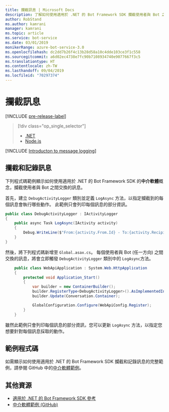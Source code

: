 ```yaml
---
title: 攔截訊息 | Microsoft Docs
description: 了解如何使用適用於 .NET 的 Bot Framework SDK 攔截使用者與 Bot 之間的訊息。
author: RobStand
ms.author: kamrani
manager: kamrani
ms.topic: article
ms.service: bot-service
ms.date: 03/01/2019
monikerRange: azure-bot-service-3.0
ms.openlocfilehash: dc2dd7b26f4c13b28d58a10c4dde103ce3f1c558
ms.sourcegitcommit: a6d02ec4738e7fc90b7108934740e9077667f3c5
ms.translationtype: HT
ms.contentlocale: zh-TW
ms.lasthandoff: 09/04/2019
ms.locfileid: "70297374"
---
```

# <a name="intercept-messages"></a>攔截訊息

[!INCLUDE [pre-release-label](../includes/pre-release-label-v3.md)]

> [!div class="op_single_selector"]
> - [.NET](../dotnet/bot-builder-dotnet-middleware.md)
> - [Node.js](../nodejs/bot-builder-nodejs-intercept-messages.md)

[!INCLUDE [Introducton to message logging](../includes/snippet-message-logging-intro.md)]

## <a name="intercept-and-log-messages"></a>攔截和記錄訊息

下列程式碼範例顯示如何使用適用於 .NET 的 Bot Framework SDK 的**中介軟體**概念，攔截使用者與 Bot 之間交換的訊息。 

首先，建立 `DebugActivityLogger` 類別並定義 `LogAsync` 方法，以指定攔截到的每個訊息會執行哪些動作。 此範例只會列印每個訊息的部分資訊。

```cs
public class DebugActivityLogger : IActivityLogger
{
    public async Task LogAsync(IActivity activity)
    {
        Debug.WriteLine($"From:{activity.From.Id} - To:{activity.Recipient.Id} - Message:{activity.AsMessageActivity()?.Text}");
    }
}
```

然後，將下列程式碼新增至 `Global.asax.cs`。  每個使用者與 Bot (任一方向) 之間交換的訊息，將會立即觸發 `DebugActivityLogger` 類別中的 `LogAsync`方法。 

```cs
    public class WebApiApplication : System.Web.HttpApplication
    {
        protected void Application_Start()
        {
            var builder = new ContainerBuilder();
            builder.RegisterType<DebugActivityLogger>().AsImplementedInterfaces().InstancePerDependency();
            builder.Update(Conversation.Container);

            GlobalConfiguration.Configure(WebApiConfig.Register);
        }
    }
```

雖然此範例只會列印每個訊息的部分資訊，您可以更新 `LogAsync` 方法，以指定您想要針對每個訊息採取的動作。 

## <a name="sample-code"></a>範例程式碼 

如需顯示如何使用適用於 .NET 的 Bot Framework SDK 攔截和記錄訊息的完整範例，請參閱 GitHub 中的<a href="https://github.com/Microsoft/BotBuilder-Samples/tree/v3-sdk-samples/CSharp/core-Middleware" target="_blank">中介軟體範例</a>。 

## <a name="additional-resources"></a>其他資源

- <a href="/dotnet/api/?view=botbuilder-3.11.0" target="_blank">適用於 .NET 的 Bot Framework SDK 參考</a>
- <a href="https://github.com/Microsoft/BotBuilder-Samples/tree/v3-sdk-samples/CSharp/core-Middleware" target="_blank">中介軟體範例 (GitHub)</a>
